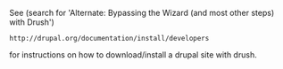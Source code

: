 See (search for 'Alternate: Bypassing the Wizard (and most other steps) with Drush')

    http://drupal.org/documentation/install/developers

for instructions on how to download/install a drupal site with drush.

